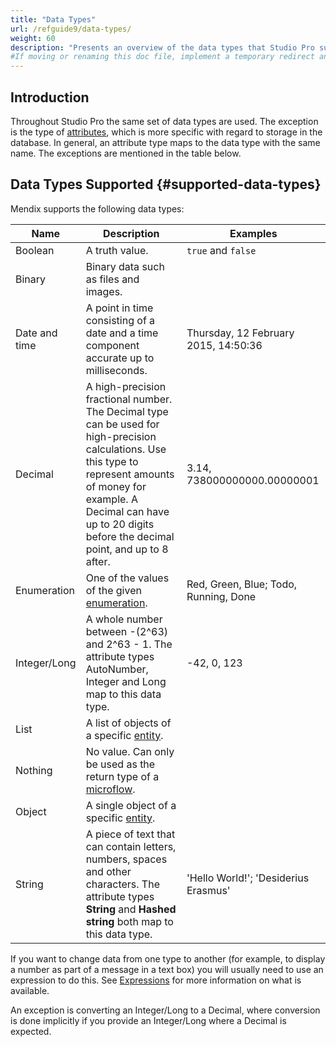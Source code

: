 ```yaml
---
title: "Data Types"
url: /refguide9/data-types/
weight: 60
description: "Presents an overview of the data types that Studio Pro supports."
#If moving or renaming this doc file, implement a temporary redirect and let the respective team know they should update the URL in the product. See Mapping to Products for more details.
---
```


## Introduction

Throughout Studio Pro the same set of data types are used. The exception is the type of [attributes](/refguide9/attributes/), which is more specific with regard to storage in the database. In general, an attribute type maps to the data type with the same name. The exceptions are mentioned in the table below.

## Data Types Supported {#supported-data-types}

Mendix supports the following data types:

| Name | Description | Examples |
| --- | --- | --- |
| Boolean | A truth value. | `true` and `false` |
| Binary | Binary data such as files and images. |   |
| Date and time | A point in time consisting of a date and a time component accurate up to milliseconds. | Thursday, 12 February 2015, 14:50:36 |
| Decimal | A high-precision fractional number. The Decimal type can be used for high-precision calculations. Use this type to represent amounts of money for example. A Decimal can have up to 20 digits before the decimal point, and up to 8 after. | 3.14, 738000000000.00000001 |
| Enumeration | One of the values of the given [enumeration](/refguide9/enumerations/). | Red, Green, Blue; Todo, Running, Done |
| <a id="integer-long"></a>Integer/Long | A whole number between -(2^63) and 2^63 - 1. The attribute types AutoNumber, Integer and Long map to this data type. | -42, 0, 123 |
| List | A list of objects of a specific [entity](/refguide9/entities/). |   |
| Nothing | No value. Can only be used as the return type of a [microflow](/refguide9/microflows/). |   |
| Object | A single object of a specific [entity](/refguide9/entities/). |   |
| String | A piece of text that can contain letters, numbers, spaces and other characters. The attribute types **String** and **Hashed string** both map to this data type. | 'Hello World!'; 'Desiderius Erasmus' |

If you want to change data from one type to another (for example, to display a number as part of a message in a text box) you will usually need to use an expression to do this. See [Expressions](/refguide9/expressions/) for more information on what is available.

An exception is converting an Integer/Long to a Decimal, where conversion is done implicitly if you provide an Integer/Long where a Decimal is expected.
